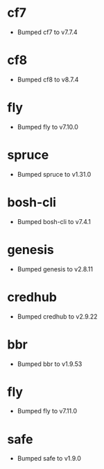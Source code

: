 
# cf7

- Bumped cf7 to v7.7.4

# cf8

- Bumped cf8 to v8.7.4

# fly

- Bumped fly to v7.10.0

# spruce

- Bumped spruce to v1.31.0

# bosh-cli

- Bumped bosh-cli to v7.4.1

# genesis

- Bumped genesis to v2.8.11

# credhub

- Bumped credhub to v2.9.22

# bbr

- Bumped bbr to v1.9.53

# fly

- Bumped fly to v7.11.0

# safe

- Bumped safe to v1.9.0
